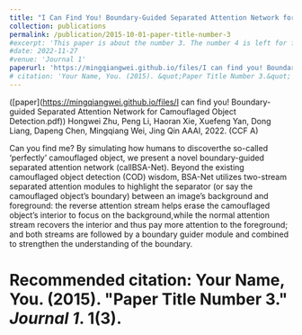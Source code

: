 ```yaml
---
title: "I Can Find You! Boundary-Guided Separated Attention Network for Camouflaged Object Detection"
collection: publications
permalink: /publication/2015-10-01-paper-title-number-3
#excerpt: 'This paper is about the number 3. The number 4 is left for future work.'
#date: 2022-11-27
#venue: 'Journal 1'
paperurl: 'https://mingqiangwei.github.io/files/I can find you! Boundary-guided Separated Attention Network for Camouflaged Object Detection.pdf'
# citation: 'Your Name, You. (2015). &quot;Paper Title Number 3.&quot; <i>Journal 1</i>. 1(3).'
---
```

([paper](https://mingqiangwei.github.io/files/I can find you! Boundary-guided Separated Attention Network for Camouflaged Object Detection.pdf))
Hongwei Zhu, Peng Li, Haoran Xie, Xuefeng Yan, Dong Liang, Dapeng Chen, Mingqiang Wei, Jing Qin
AAAI, 2022. (CCF A)

Can you find me? By simulating how humans to discoverthe so-called ‘perfectly’ camouflaged object, we present a
novel boundary-guided separated attention network (callBSA-Net). Beyond the existing camouflaged object detection
(COD) wisdom, BSA-Net utilizes two-stream separated attention modules to highlight the separator (or say the camouflaged object’s boundary) between an image’s background and foreground: the reverse attention stream helps erase the camouflaged object’s interior to focus on the background,while the normal attention stream recovers the interior and thus pay more attention to the foreground; and both streams are followed by a boundary guider module and combined to strengthen the understanding of the boundary.

# Recommended citation: Your Name, You. (2015). "Paper Title Number 3." <i>Journal 1</i>. 1(3).


